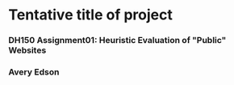 # Tentative title of project

### DH150 Assignment01: Heuristic Evaluation of "Public" Websites
### Avery Edson
